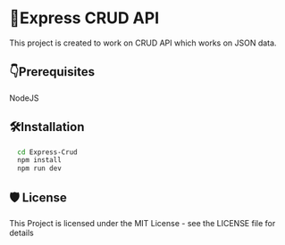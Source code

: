 
# 📌Express CRUD API

This project is created to work on CRUD API which works on JSON data.



## 👇Prerequisites
NodeJS 
## 🛠️Installation

```bash
  cd Express-Crud
  npm install
  npm run dev
```

    
## 🛡️ License

This Project is licensed under the MIT License - see the LICENSE file for details

